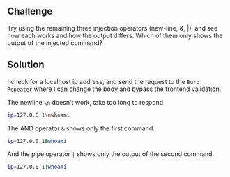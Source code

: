 ## Challenge

Try using the remaining three injection operators (new-line, &, |), and see how each works and how the output differs. Which of them only shows the output of the injected command? 

## Solution

I check for a localhost ip address, and send the request to the `Burp Repeater` where I can change the body and bypass the frontend validation.

The newline `\n` doesn't work, take too long to respond.

```sh
ip=127.0.0.1\nwhoami
```

The AND operator `&` shows only the first command.

```sh
ip=127.0.0.1&whoami
```

And the pipe operator `|` shows only the output of the second command.

```sh
ip=127.0.0.1|whoami
```
